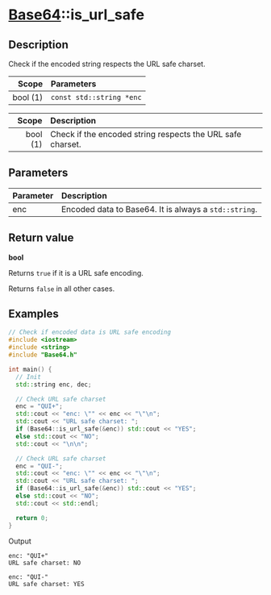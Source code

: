 # [Base64](Base64.md)::is_url_safe

## Description

Check if the encoded string respects the URL safe charset.

|Scope     |Parameters               |
|---------:|:------------------------|
|bool (1)  |`const std::string *enc` |

|Scope     |Description                                                |
|---------:|:----------------------------------------------------------|
|bool (1)  |Check if the encoded string respects the URL safe charset. |

## Parameters

|Parameter | Description                                          |
|:---------|:-----------------------------------------------------|
|enc       |Encoded data to Base64. It is always a `std::string`. |

## Return value

**bool**

Returns `true` if it is a URL safe encoding.

Returns `false` in all other cases.

## Examples

```C++
// Check if encoded data is URL safe encoding
#include <iostream>
#include <string>
#include "Base64.h"

int main() {
  // Init
  std::string enc, dec;

  // Check URL safe charset
  enc = "QUI+";
  std::cout << "enc: \"" << enc << "\"\n";
  std::cout << "URL safe charset: ";
  if (Base64::is_url_safe(&enc)) std::cout << "YES";
  else std::cout << "NO";
  std::cout << "\n\n";

  // Check URL safe charset
  enc = "QUI-";
  std::cout << "enc: \"" << enc << "\"\n";
  std::cout << "URL safe charset: ";
  if (Base64::is_url_safe(&enc)) std::cout << "YES";
  else std::cout << "NO";
  std::cout << std::endl;

  return 0;
}
```

Output

```
enc: "QUI+"
URL safe charset: NO

enc: "QUI-"
URL safe charset: YES
```